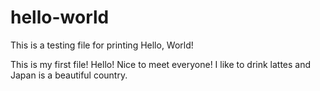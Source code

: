 # hello-world
This is a testing file for printing Hello, World!

This is my first file! Hello! Nice to meet everyone!
I like to drink lattes and Japan is a beautiful country.
